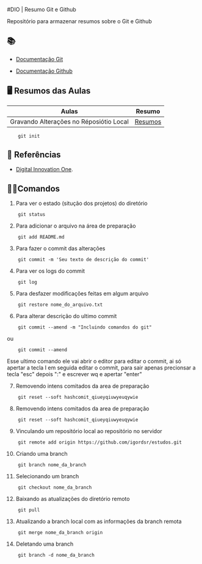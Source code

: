 #DIO | Resumo Git e Github

Repositório para armazenar resumos sobre o Git e Github

## 📚
- [Documentação Git](https://git-scm.com/doc)

- [Documentação Github](https://docs.github.com/pt/get-started/writing-on-github/getting-started-with-writing-and-formatting-on-github/quickstart-for-writing-on-github)

## 🖥️ Resumos das Aulas

| Aulas | Resumo |
| ------| ------ |
| Gravando Alterações no Réposiótio Local | [Resumos]() |

```
    git init
```

## 🔎 Referências
- [Digital Innovation One]().


## 👨‍💻Comandos
1. Para ver o estado (situção dos projetos) do diretório
```
    git status
```

2. Para adicionar o arquivo na área de preparação
```
    git add README.md
```

3. Para fazer o commit das alterações
```
    git commit -m 'Seu texto de descrição do commit'
```

4. Para ver os logs do commit
```
    git log
```

5. Para desfazer modificações feitas em algum arquivo
```
    git restore nome_do_arquivo.txt
```

6. Para alterar descrição do ultimo commit
```
    git commit --amend -m "Incluindo comandos do git"
```
ou

```
    git commit --amend
```
Esse ultimo comando ele vai abrir o editor para editar o commit, ai só apertar a tecla I em seguida editar o commit, para sair apenas precionsar a tecla "esc" depois ":" e escrever wq e apertar "enter"

7. Removendo intens comitados da area de preparação
```
    git reset --soft hashcomit_qiueyqiuwyeuqywie
```

8. Removendo intens comitados da area de preparação
```
    git reset --soft hashcomit_qiueyqiuwyeuqywie
```

9. Vinculando um repositório local ao repositório no servidor
```
    git remote add origin https://github.com/igordsr/estudos.git
```

10. Criando uma branch
```
    git branch nome_da_branch
```

11. Selecionando um branch
```
    git checkout nome_da_branch
```

12. Baixando as atualizações do diretório remoto
```
    git pull
```

13. Atualizando a branch local com as informações da branch remota
```
    git merge nome_da_branch origin
```

14. Deletando uma branch
```
    git branch -d nome_da_branch
```